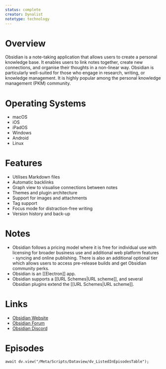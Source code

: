 ```yaml
---
status: complete
creator: Dynalist
notetype: technology
---
```


# Overview  
Obsidian is a note-taking application that allows users to create a personal knowledge base. It enables users to link notes together, create new connections, and organise their thoughts in a non-linear way. Obsidian is particularly well-suited for those who engage in research, writing, or knowledge management. It is highly popular among the personal knowledge management (PKM) community.

# Operating Systems  
- macOS
- iOS
- iPadOS
- Windows
- Android
- Linux
# Features  
- Utilises Markdown files
- Automatic backlinks
- Graph view to visualise connections between notes
- Themes and plugin architecture
- Support for images and attachments
- Tag support
- Focus mode for distraction-free writing
- Version history and back-up

# Notes  
- Obsidian follows a pricing model where it is free for individual use with licensing for broader business use and additional web platform features - syncing and online publishing. There is also an additional optional tier which allows users to access pre-release builds and get Obsidian community perks.
- Obsidian is an [[Electron]] app.
- Obsidian supports a [[URL Schemes|URL scheme]], and several Obsidian plugins extend the [[URL Schemes\|URL scheme]].
 
# Links  
- [Obsidian Website](https://obsidian.md)  
- [Obsidian Forum](https://forum.obsidian.md/)
- [Obsidian Discord](https://discord.gg/obsidianmd)

# Episodes
```dataviewjs
await dv.view("/Meta/Scripts/Dataview/dv_ListedInEpisodesTable");
```
